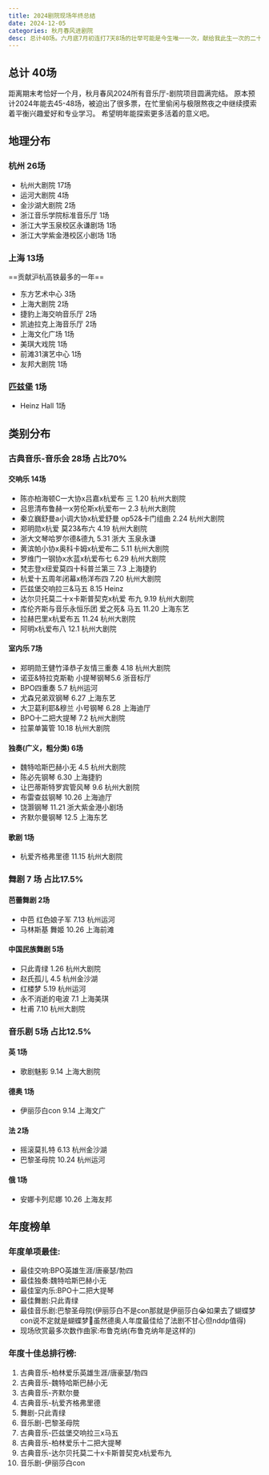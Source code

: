 ```yaml
---
title: 2024剧院现场年终总结
date: 2024-12-05
categories: 秋月春风进剧院
desc: 总计40场。六月底7月初连打7天8场的壮举可能是今生唯一一次，献给我此生一次的二十岁夏天。
---
```


## 总计 40场
距离期末考恰好一个月，秋月春风2024所有音乐厅-剧院项目圆满完结。
原本预计2024年能去45-48场，被迫出了很多票，在忙里偷闲与极限熬夜之中继续摸索着平衡兴趣爱好和专业学习。
希望明年能探索更多活着的意义吧。

## 地理分布
### 杭州 26场
- 杭州大剧院 17场
- 运河大剧院 4场
- 金沙湖大剧院 2场
- 浙江音乐学院标准音乐厅 1场
- 浙江大学玉泉校区永谦剧场 1场
- 浙江大学紫金港校区小剧场 1场
### 上海 13场
==贡献沪杭高铁最多的一年==
- 东方艺术中心 3场
- 上海大剧院 2场
- 捷豹上海交响音乐厅 2场
- 凯迪拉克上海音乐厅 2场
- 上海文化广场 1场
- 美琪大戏院 1场
- 前滩31演艺中心 1场
- 友邦大剧院 1场
### 匹兹堡 1场
- Heinz Hall 1场

## 类别分布

### 古典音乐-音乐会 28场 占比70%
#### 交响乐 14场
- 陈亦柏海顿C一大协x吕嘉x杭爱布
三 1.20 杭州大剧院
- 吕思清布鲁赫一x劳伦斯x杭爱布一
2.3 杭州大剧院
- 秦立巍舒曼a小调大协x杭爱舒曼 op52&卡门组曲 2.24 杭州大剧院
- 郑明勋x杭爱 莫23&布六 4.19
杭州大剧院
- 浙大文琴哈罗尔德&德九 5.31 浙大
玉泉永谦
- 黄滨帕小协x奥科卡姆x杭爱布二 5.11 杭州大剧院
- 罗维门一钢协x水蓝x杭爱布七 6.29
杭州大剧院
- 梵志登x纽爱莫四十科普兰第三 7.3 上海捷豹
- 杭爱十五周年闭幕x杨洋布四 7.20
杭州大剧院
- 匹兹堡交响拉三&马五 8.15 Heinz
- 达尔贝托莫二十x卡斯普契克x杭爱
布九 9.19 杭州大剧院
- 库伦齐斯与音乐永恒乐团 爱之死&
马五 11.20 上海东艺
- 拉赫巴里x杭爱布五 11.24 
杭州大剧院
- 阿明x杭爱布八 12.1 杭州大剧院
#### 室内乐 7场
- 郑明勋王健竹泽恭子友情三重奏 
4.18 杭州大剧院
- 诺亚&特拉克斯勒 小提琴钢琴5.6 
浙音标厅
- BPO四重奏 5.7 杭州运河
- 尤森兄弟双钢琴 6.27 上海东艺
- 大卫葛利耶&穆兰 小号钢琴 6.28 
上海迪厅
- BPO十二把大提琴 7.2 杭州大剧院
- 拉蒙单簧管 10.18 杭州大剧院
#### 独奏(广义，粗分类) 6场
- 魏特哈斯巴赫小无 4.5 杭州大剧院
- 陈必先钢琴 6.30 上海捷豹
- 让巴蒂斯特罗宾管风琴 9.6 
杭州大剧院
- 布雷查兹钢琴 10.26 上海迪厅
- 饶灏钢琴 11.21 浙大紫金港小剧场
- 齐默尔曼钢琴 12.5 上海东艺
#### 歌剧 1场
- 杭爱齐格弗里德 11.15 杭州大剧院

### 舞剧 7 场 占比17.5%
#### 芭蕾舞剧 2场
- 中芭 红色娘子军 7.13 杭州运河
- 马林斯基 舞姬 10.26 上海前滩      
#### 中国民族舞剧 5场
- 只此青绿 1.26 杭州大剧院
- 赵氏孤儿 4.5 杭州金沙湖
- 红楼梦 5.19 杭州运河
- 永不消逝的电波 7.1 上海美琪
- 杜甫 7.10 杭州大剧院 

### 音乐剧 5场 占比12.5%
#### 英 1场 
- 歌剧魅影 9.14 上海大剧院
#### 德奥 1场
- 伊丽莎白con 9.14 上海文广
#### 法 2场
- 摇滚莫扎特 6.13 杭州金沙湖
- 巴黎圣母院 10.24 杭州运河
#### 俄 1场
- 安娜卡列尼娜 10.26 上海友邦

## 年度榜单
### 年度单项最佳:
- 最佳交响:BPO英雄生涯/唐豪瑟/勃四
- 最佳独奏:魏特哈斯巴赫小无
- 最佳室内乐:BPO十二把大提琴
- 最佳舞剧:只此青绿
- 最佳音乐剧:巴黎圣母院(伊丽莎白不是con那就是伊丽莎白😭如果去了蝴蝶梦con说不定就是蝴蝶梦🙏虽然德奥人年度最佳给了法剧不甘心但nddp值得)
- 现场欣赏最多次数作曲家:布鲁克纳(布鲁克纳年是这样的)

### 年度十佳总排行榜:
1. 古典音乐-柏林爱乐英雄生涯/唐豪瑟/勃四
2. 古典音乐-魏特哈斯巴赫小无
3. 古典音乐-齐默尔曼
4. 古典音乐-杭爱齐格弗里德
5. 舞剧-只此青绿
6. 音乐剧-巴黎圣母院
7. 古典音乐-匹兹堡交响拉三x马五
8. 古典音乐-柏林爱乐十二把大提琴
9. 古典音乐-达尔贝托莫二十x卡斯普契克x杭爱布九
10. 音乐剧-伊丽莎白con
